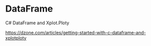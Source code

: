 # DataFrame

C# DataFrame and Xplot.Ploty

https://dzone.com/articles/getting-started-with-c-dataframe-and-xplotploty
